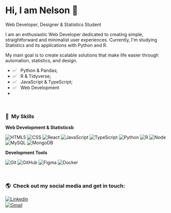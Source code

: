# Hi, I am Nelson 👋
Web Developer, Designer & Statistics Student

I am an enthusiastic Web Developer dedicated to creating simple, straightforward and minimalist user experiences. Currently, I'm studying Statistics and its applications with Python and R.

My main goal is to create scalable solutions that make life easier through automation, statistics, and design.

- ✅ &nbsp; Python & Pandas;
- ✅ &nbsp; R & Tidyverse;
- ✅ &nbsp; JavaScript & TypeScript;
- ✅ &nbsp; Web Development
- 
<br />

### 🚀&nbsp; My Skills

**Web Development & Statisticsb**

  ![HTML5](https://img.shields.io/badge/HTML5-E34F26?style=for-the-badge&logo=html5&logoColor=white)
  ![CSS](https://img.shields.io/badge/CSS3-1572B6?style=for-the-badge&logo=css3&logoColor=white)
  ![React](https://img.shields.io/badge/React-20232A?style=for-the-badge&logo=react&logoColor=61DAFB)
  ![JavaScript](https://img.shields.io/badge/JavaScript-F7DF1E?style=for-the-badge&logo=javascript&logoColor=black)
  ![TypeScript](https://img.shields.io/badge/TypeScript-007ACC?style=for-the-badge&logo=typescript&logoColor=white)
  ![Python](https://img.shields.io/badge/python-3670A0?style=for-the-badge&logo=python&logoColor=ffdd54)
  ![R](https://img.shields.io/badge/r-%23276DC3.svg?style=for-the-badge&logo=r&logoColor=white)
  ![Node](https://img.shields.io/badge/Node.js-43853D?style=for-the-badge&logo=node.js&logoColor=white)
  ![MySQL](https://img.shields.io/badge/MySQL-005C84?style=for-the-badge&logo=mysql&logoColor=white)
  ![MongoDB](https://img.shields.io/badge/MongoDB-4EA94B?style=for-the-badge&logo=mongodb&logoColor=white)

**Development Tools**

  ![Git](https://img.shields.io/badge/-Git-333333?style=flat&logo=git)
  ![GitHub](https://img.shields.io/badge/-GitHub-333333?style=flat&logo=github)
  ![Figma](https://img.shields.io/badge/-Figma-333333?style=flat&logo=figma)
  ![Docker](https://img.shields.io/badge/-Docker-333333?style=flat&logo=docker)

<br/>
<!--
**Status do GitHub**

<a href="https://github.com/Nelson-DevStack">
  <img height="180em" src="https://github-readme-stats.vercel.app/api?username=Nelson-DevStack&theme=dracula&show_icons=true" />
</a>
<a href="https://github.com/Nelson-DevStack">
  <img height="200em" src="https://github-readme-stats.vercel.app/api/top-langs/?username=Nelson-DevStack&hide=html&layout=compact=true&theme=dracula" />
</a>
<br/>
-->

### 🌎 &nbsp;Check out my social media and get in touch:

<div style="display: flex; flex-direction: column; margin-top: 10px; gap: 2px">
  <a href="https://www.linkedin.com/in/nelson-geraldo/">
    <img src="https://img.shields.io/badge/LinkedIn-0077B5?style=for-the-badge&logo=linkedin&logoColor=white" alt="Linkedin" />
  </a>

  <a href="mailto:nelsoncarvalho.negocios@gmail.com">
    <img src="https://img.shields.io/badge/Gmail-D14836?style=for-the-badge&logo=gmail&logoColor=white" alt="Gmail" />
  </a>
</div>
